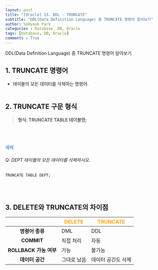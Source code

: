 ```yaml
---
layout: post
title: "[Oracle] 13. DDL - TRUNCATE"
subtitle: "DDL(Data Definition Language) 중 TRUNCATE 명령어 알아보기"
author: SeHyeok Park
categories : Database, DB, Oracle
tags: [Database, DB, Oracle]
comments : True
---
```

<div id='preview' class='display-none'>
DDL(Data Definition Language) 중 TRUNCATE 명령어 알아보기
</div>

## 1. TRUNCATE 명령어 
- 테이블의 모든 데이터를 삭제하는 명령어.
<br><br>

## 2. TRUNCATE 구문 형식
> <b>형식: TRUNCATE TABLE 테이블명;</b>

<br><br>

#### <span style="color:cornflowerblue">예제</span>
###### Q: DEPT 테이블의 모든 데이터를 삭제하시오.
```
TRUNCATE TABLE DEPT;
```
<br><br>

## 3. DELETE와 TRUNCATE의 차이점
||<span style="color:orange">DELETE</span>|<span style="color:orange">TRUNCATE</span>|
|:---:|------|--------|
|<b>명령어 종류</b>|DML|DDL|
|<b>COMMIT</b>|직접 처리|자동|
|<b>ROLLBACK 가능 여부</b>|가능|불가능|
|<b>데이터 공간</b>|그대로 남음|데이터 공간도 삭제|